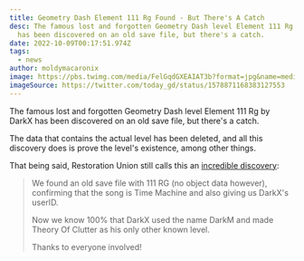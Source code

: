 ```yaml
---
title: Geometry Dash Element 111 Rg Found - But There's A Catch
desc: T﻿he famous lost and forgotten Geometry Dash level Element 111 Rg by DarkX
  has been discovered on an old save file, but there's a catch.
date: 2022-10-09T00:17:51.974Z
tags:
  - news
author: moldymacaronix
image: https://pbs.twimg.com/media/FelGqdGXEAIAT3b?format=jpg&name=medium
imageSource: https://twitter.com/today_gd/status/1578871168383127553
---
```

T﻿he famous lost and forgotten Geometry Dash level Element 111 Rg by DarkX has been discovered on an old save file, but there's a catch.

T﻿he data that contains the actual level has been deleted, and all this discovery does is prove the level's existence, among other things.

T﻿hat being said, Restoration Union still calls this an [incredible discovery](https://twitter.com/Restoration_Uni/status/1578737984907935744):

> We found an old save file with 111 RG (no object data however), confirming that the song is Time Machine and also giving us DarkX's userID.
>
>
>
> Now we know 100% that DarkX used the name DarkM and made Theory Of Clutter as his only other known level.
>
>
>
> Thanks to everyone involved!
